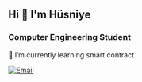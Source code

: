 
## Hi 👋   I'm Hüsniye 

### Computer Engineering Student




 🔭 I’m currently learning smart contract 
<p align="center">

<a href="mailto:adematicis41@gmail.com"><img alt="Email" src="https://img.shields.io/badge/Email-husniye.capanoglu@gmail.com-blue?style=flat&logo=gmail"></a>
<a href="https://www.linkedin.com/in/h%C3%BCsniye-%C3%A7apano%C4%9Flu-ba8086215/" target="_blank"></a>

</p>
<br />
<br/>



